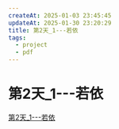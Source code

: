 ```yaml
---
createAt: 2025-01-03 23:45:45
updateAt: 2025-01-30 23:20:29
title: 第2天_1---若依
tags:
  - project
  - pdf
---
```

# 第2天_1---若依

[第2天_1---若依](/blog/project/基于vue+springboot的资产管理系统/第2天_1---若依.pdf)